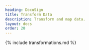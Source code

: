 ```yaml
---
heading: DocuSign
title: Transform Data
description: Transform and map data.
layout: docs
order: 20
---
```


{% include transformations.md %}
